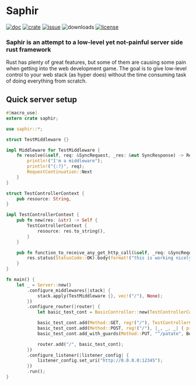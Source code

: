 # Saphir
[![doc](https://docs.rs/saphir/badge.svg)](https://docs.rs/saphir/)
[![crate](https://img.shields.io/crates/v/saphir.svg)](https://crates.io/crates/saphir)
[![issue](https://img.shields.io/github/issues/richerarc/saphir.svg)](https://github.com/richerarc/saphir/issues)
![downloads](https://img.shields.io/crates/d/saphir.svg)
[![license](https://img.shields.io/crates/l/saphir.svg)](https://github.com/richerarc/saphir/blob/master/LICENSE)

### Saphir is an attempt to a low-level yet not-painful server side rust framework
Rust has plenty of great features, but some of them are causing some pain when getting into the web development game. The goal is to give low-level control to your web stack (as hyper does) without the time consuming task of doing everything from scratch.

## Quick server setup
```rust
#[macro_use]
extern crate saphir;

use saphir::*;

struct TestMiddleware {}

impl Middleware for TestMiddleware {
    fn resolve(&self, req: &SyncRequest, _res: &mut SyncResponse) -> RequestContinuation {
        println!("I'm a middleware");
        println!("{:?}", req);
        RequestContinuation::Next
    }
}

struct TestControllerContext {
    pub resource: String,
}

impl TestControllerContext {
    pub fn new(res: &str) -> Self {
        TestControllerContext {
            resource: res.to_string(),
        }
    }

    pub fn function_to_receive_any_get_http_call(&self, _req: &SyncRequest, res: &mut SyncResponse) {
        res.status(StatusCode::OK).body(format!("this is working nicely!\r\n the context string is : {}", self.resource));
    }
}

fn main() {
    let _ = Server::new()
        .configure_middlewares(|stack| {
            stack.apply(TestMiddleware {}, vec!("/"), None);
        })
        .configure_router(|router| {
            let basic_test_cont = BasicController::new(TestControllerContext::new("this is a private resource"));

            basic_test_cont.add(Method::GET, reg!("/"), TestControllerContext::function_to_receive_any_get_http_call);
            basic_test_cont.add(Method::POST, reg!("/"), |_, _, _| { println!("this was a post request") });
            basic_test_cont.add_with_guards(Method::PUT, "^/patate", BodyGuard.into(), |_,_,_| {println!("this is only reachable if the request has a body")});

            router.add("/", basic_test_cont);
        })
        .configure_listener(|listener_config| {
            listener_config.set_uri("http://0.0.0.0:12345");
        })
        .run();
}
```
